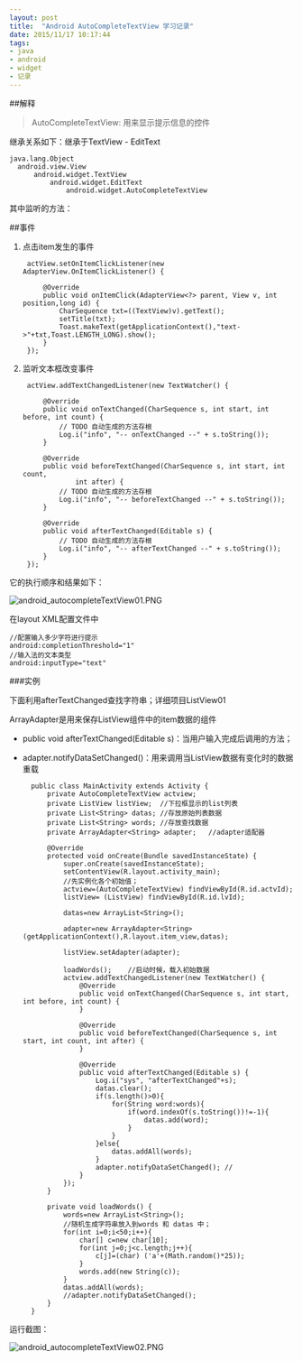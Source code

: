 ```yaml
---
layout: post
title:  "Android AutoCompleteTextView 学习记录"
date: 2015/11/17 10:17:44  
tags:
- java 
- android
- widget
- 记录
---
```


##解释
>AutoCompleteTextView: 用来显示提示信息的控件

继承关系如下：继承于TextView - EditText
	
	java.lang.Object
	  android.view.View
	      android.widget.TextView
	          android.widget.EditText
	              android.widget.AutoCompleteTextView

其中监听的方法：

##事件	
1. 点击item发生的事件
		
		actView.setOnItemClickListener(new AdapterView.OnItemClickListener() {
	
			@Override
			public void onItemClick(AdapterView<?> parent, View v, int position,long id) {
				CharSequence txt=((TextView)v).getText();
				setTitle(txt);
				Toast.makeText(getApplicationContext(),"text->"+txt,Toast.LENGTH_LONG).show();
			}
		});


2. 监听文本框改变事件
	
		actView.addTextChangedListener(new TextWatcher() {
		
			@Override
			public void onTextChanged(CharSequence s, int start, int before, int count) {
				// TODO 自动生成的方法存根
				Log.i("info", "-- onTextChanged --" + s.toString());
			}
			
			@Override
			public void beforeTextChanged(CharSequence s, int start, int count,
					int after) {
				// TODO 自动生成的方法存根
				Log.i("info", "-- beforeTextChanged --" + s.toString());
			}
			
			@Override
			public void afterTextChanged(Editable s) {
				// TODO 自动生成的方法存根
				Log.i("info", "-- afterTextChanged --" + s.toString());
			}
		});
		
它的执行顺序和结果如下：

![android_autocompleteTextView01.PNG](http://i.imgur.com/hO3q3Mw.png)


在layout XML配置文件中
	
	//配置输入多少字符进行提示
	android:completionThreshold="1"
	//输入法的文本类型
	android:inputType="text"




###实例

下面利用afterTextChanged查找字符串；详细项目ListView01

ArrayAdapter是用来保存ListView组件中的item数据的组件

- public void afterTextChanged(Editable s)：当用户输入完成后调用的方法；
- adapter.notifyDataSetChanged()：用来调用当ListView数据有变化时的数据重载

		public class MainActivity extends Activity {
			private AutoCompleteTextView actview;
			private ListView listView;	//下拉框显示的list列表
			private List<String> datas;	//存放原始列表数据
			private List<String> words;	//存放查找数据
			private ArrayAdapter<String> adapter;	//adapter适配器
			
			@Override
			protected void onCreate(Bundle savedInstanceState) {
				super.onCreate(savedInstanceState);
				setContentView(R.layout.activity_main);
				//先实例化各个初始值；
				actview=(AutoCompleteTextView) findViewById(R.id.actvId);
				listView= (ListView) findViewById(R.id.lvId);
				
				datas=new ArrayList<String>();
				
				adapter=new ArrayAdapter<String>(getApplicationContext(),R.layout.item_view,datas);
				
				listView.setAdapter(adapter);
				
				loadWords();	//启动时候，载入初始数据
				actview.addTextChangedListener(new TextWatcher() {
					@Override
					public void onTextChanged(CharSequence s, int start, int before, int count) {
					}
					
					@Override
					public void beforeTextChanged(CharSequence s, int start, int count, int after) {
					}
					
					@Override
					public void afterTextChanged(Editable s) {
						Log.i("sys", "afterTextChanged"+s);
						datas.clear();
						if(s.length()>0){
							for(String word:words){
								if(word.indexOf(s.toString())!=-1){
									datas.add(word);
								}
							}
						}else{
							datas.addAll(words);
						}
						adapter.notifyDataSetChanged();	//
					}
				});
			}
		
			private void loadWords() {
				words=new ArrayList<String>();
				//随机生成字符串放入到words 和 datas 中；
				for(int i=0;i<50;i++){
					char[] c=new char[10];
					for(int j=0;j<c.length;j++){
						c[j]=(char) ('a'+(Math.random()*25));
					}
					words.add(new String(c));
				}
				datas.addAll(words);
				//adapter.notifyDataSetChanged();
			}
		}

运行截图：

![android_autocompleteTextView02.PNG](http://i.imgur.com/MxN2EU0.png)
